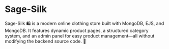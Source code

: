 # Sage-Silk
Sage-Silk 🛍️ is a modern online clothing store built with MongoDB, EJS, and MongoDB. It features dynamic product pages, a structured category system, and an admin panel for easy product management—all without modifying the backend source code. 🚀
